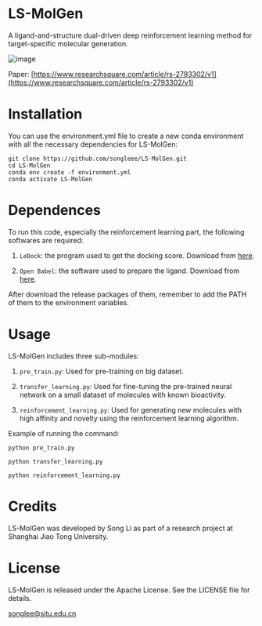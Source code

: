 # LS-MolGen
A ligand-and-structure dual-driven deep reinforcement learning method for target-specific molecular generation.

![image](image/fig1.png)

Paper: [https://www.researchsquare.com/article/rs-2793302/v1](https://www.researchsquare.com/article/rs-2793302/v1)

# Installation
You can use the environment.yml file to create a new conda environment with all the necessary dependencies for LS-MolGen:

```
git clone https://github.com/songleee/LS-MolGen.git
cd LS-MolGen
conda env create -f environment.yml
conda activate LS-MolGen
```

# Dependences
To run this code, especially the reinforcement learning part, the following softwares are required:

1. `LeDock`: the program used to get the docking score. Download from [here](http://www.lephar.com/download.htm).

2. `Open Babel`: the software used to prepare the ligand. Download from [here](https://github.com/openbabel/openbabel/releases).

After download the release packages of them, remember to add the PATH of them to the environment variables.

# Usage
LS-MolGen includes three sub-modules:

1. `pre_train.py`: Used for pre-training on big dataset.

2. `transfer_learning.py`: Used for fine-tuning the pre-trained neural network on a small dataset of molecules with known bioactivity.

3. `reinforcement_learning.py`: Used for generating new molecules with high affinity and novelty using the reinforcement learning algorithm.

Example of running the command:
```
python pre_train.py

python transfer_learning.py

python reinforcement_learning.py
```

# Credits
LS-MolGen was developed by Song Li as part of a research project at Shanghai Jiao Tong University.

# License
LS-MolGen is released under the Apache License. See the LICENSE file for details.




songlee@sjtu.edu.cn
